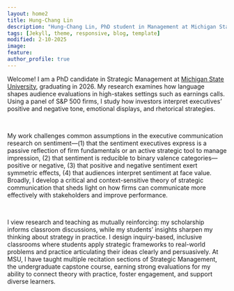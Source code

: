 ```yaml
---
layout: home2
title: Hung-Chang Lin
description: "Hung-Chang Lin, PhD student in Management at Michigan State University, Eli Broad College of Business"
tags: [Jekyll, theme, responsive, blog, template]
modified: 2-10-2025
image:
feature:
author_profile: true
---
```

<p>Welcome! I am a PhD candidate in Strategic Management at <a href="https://www.msu.edu/" target="_blank">Michigan State University</a>, graduating in 2026. My research examines how language shapes audience evaluations in high-stakes settings such as earnings calls. Using a panel of S&P 500 firms, I study how investors interpret executives’ positive and negative tone, emotional displays, and rhetorical strategies.</p>
<br/>
<p>My work challenges common assumptions in the executive communication research on sentiment—(1) that the sentiment executives express is a passive reflection of firm fundamentals or an active strategic tool to manage impression, (2) that sentiment is reducible to binary valence categories—positive or negative, (3) that positive and negative sentiment exert symmetric effects, (4) that audiences interpret sentiment at face value. Broadly, I develop a critical and context-sensitive theory of strategic communication that sheds light on how firms can communicate more effectively with stakeholders and improve performance.</p>
<br/>
<p>I view research and teaching as mutually reinforcing: my scholarship informs classroom discussions, while my students’ insights sharpen my thinking about strategy in practice. I design inquiry-based, inclusive classrooms where students apply strategic frameworks to real-world problems and practice articulating their ideas clearly and persuasively. At MSU, I have taught multiple recitation sections of Strategic Management, the undergraduate capstone course, earning strong evaluations for my ability to connect theory with practice, foster engagement, and support diverse learners.</p>

